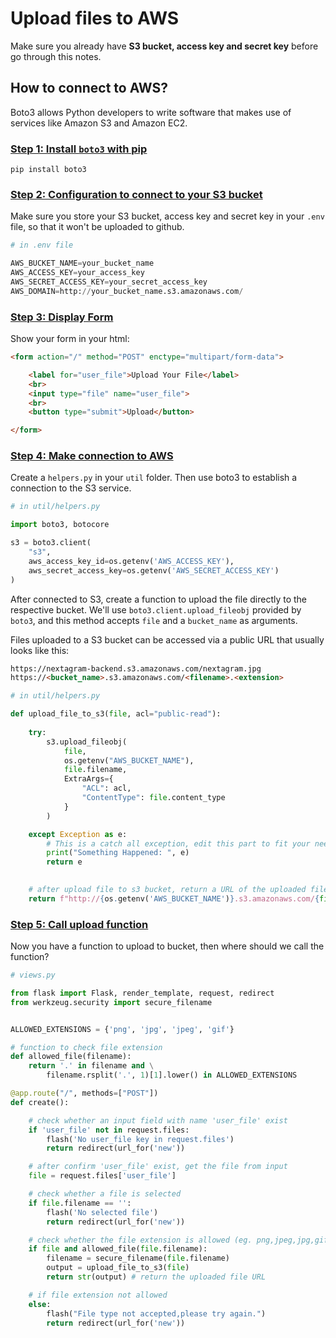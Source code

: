 # Upload files to AWS
Make sure you already have **S3 bucket, access key and secret key** before go through this notes.

## How to connect to AWS?
Boto3 allows Python developers to write software that makes use of services like Amazon S3 and Amazon EC2. 

### <u>Step 1: Install `boto3` with pip</u>
```
pip install boto3
```

### <u>Step 2: Configuration to connect to your S3 bucket</u>
Make sure you store your S3 bucket, access key and secret key in your `.env` file, so that it won't be uploaded to github.

```py
# in .env file

AWS_BUCKET_NAME=your_bucket_name
AWS_ACCESS_KEY=your_access_key
AWS_SECRET_ACCESS_KEY=your_secret_access_key
AWS_DOMAIN=http://your_bucket_name.s3.amazonaws.com/
```

### <u>Step 3: Display Form</u>
Show your form in your html:
```html
<form action="/" method="POST" enctype="multipart/form-data">

    <label for="user_file">Upload Your File</label>
    <br>
    <input type="file" name="user_file">
    <br>
    <button type="submit">Upload</button>

</form>
```

### <u>Step 4: Make connection to AWS</u>
Create a `helpers.py` in your `util` folder. Then use boto3 to establish a connection to the S3 service. 
```py
# in util/helpers.py

import boto3, botocore

s3 = boto3.client(
    "s3",
    aws_access_key_id=os.getenv('AWS_ACCESS_KEY'),
    aws_secret_access_key=os.getenv('AWS_SECRET_ACCESS_KEY')
)
```
After connected to S3, create a function to upload the file directly to the respective bucket. We'll use `boto3.client.upload_fileobj` provided by `boto3`, and this method accepts `file` and a `bucket_name` as arguments. 

Files uploaded to a S3 bucket can be accessed via a public URL that usually looks like this:
```html
https://nextagram-backend.s3.amazonaws.com/nextagram.jpg
https://<bucket_name>.s3.amazonaws.com/<filename>.<extension>
```

```py
# in util/helpers.py

def upload_file_to_s3(file, acl="public-read"):
    
    try:
        s3.upload_fileobj(
            file,
            os.getenv("AWS_BUCKET_NAME"),
            file.filename,
            ExtraArgs={
                "ACL": acl,
                "ContentType": file.content_type
            }
        )

    except Exception as e:
        # This is a catch all exception, edit this part to fit your needs.
        print("Something Happened: ", e)
        return e
    

    # after upload file to s3 bucket, return a URL of the uploaded file
    return f"http://{os.getenv('AWS_BUCKET_NAME')}.s3.amazonaws.com/{file.filename}"
```

### <u>Step 5: Call upload function</u>
Now you have a function to upload to bucket, then where should we call the function? 
```py
# views.py

from flask import Flask, render_template, request, redirect
from werkzeug.security import secure_filename


ALLOWED_EXTENSIONS = {'png', 'jpg', 'jpeg', 'gif'}

# function to check file extension
def allowed_file(filename):
    return '.' in filename and \
        filename.rsplit('.', 1)[1].lower() in ALLOWED_EXTENSIONS

@app.route("/", methods=["POST"])
def create():

    # check whether an input field with name 'user_file' exist
    if 'user_file' not in request.files:
        flash('No user_file key in request.files')
        return redirect(url_for('new'))

    # after confirm 'user_file' exist, get the file from input
    file = request.files['user_file']

    # check whether a file is selected
    if file.filename == '':
        flash('No selected file')
        return redirect(url_for('new'))

    # check whether the file extension is allowed (eg. png,jpeg,jpg,gif)
    if file and allowed_file(file.filename):
        filename = secure_filename(file.filename)
        output = upload_file_to_s3(file) 
        return str(output) # return the uploaded file URL

    # if file extension not allowed
    else:
        flash("File type not accepted,please try again.")
        return redirect(url_for('new'))

```